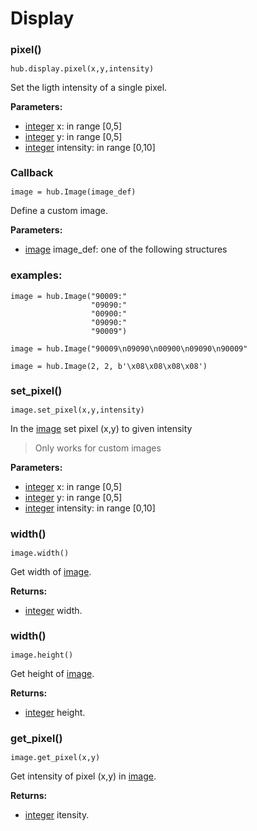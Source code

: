 <style type='text/css'>
.section ul { list-style: none !important; margin-left: 80px; margin-top:-3em;}
.section li { list-style: none !important}
.toctree-l2 a {margin-left: 0em;}
.toctree-l3 {margin-left: 2em;}
h2 {font-size: 125%;}
h2 {font-size: 115%;}
</style>



# Display

## pixel()

```
hub.display.pixel(x,y,intensity)
```

Set the ligth intensity of a single pixel.

__Parameters:__

*  [integer](data_types.md#integer) x: in range [0,5]
*  [integer](data_types.md#integer) y: in range [0,5]
*  [integer](data_types.md#integer) intensity:  in range [0,10]




## Callback

```
image = hub.Image(image_def)
```

Define a custom image. 

__Parameters:__

*  [image](data_types.md#image) image_def: one of the following structures

### examples:

```
image = hub.Image("90009:"
                  "09090:"
                  "00900:"
                  "09090:"
                  "90009")    
```

```
image = hub.Image("90009\n09090\n00900\n09090\n90009"
```

```
image = hub.Image(2, 2, b'\x08\x08\x08\x08')
```

## set_pixel()

```
image.set_pixel(x,y,intensity) 
``` 

In the [image](data_types.md#image) set pixel (x,y) to given intensity

> Only works for custom images

__Parameters:__

*  [integer](data_types.md#integer) x: in range [0,5]
*  [integer](data_types.md#integer) y: in range [0,5]
*  [integer](data_types.md#integer) intensity:  in range [0,10]

## width()

```
image.width()
```

Get width of [image](data_types.md#image).

__Returns:__

*  [integer](data_types.md#integer) width.

## width()

```
image.height()
```

Get height of [image](data_types.md#image).

__Returns:__

*  [integer](data_types.md#integer) height.

## get_pixel()

```
image.get_pixel(x,y)
```

Get intensity of pixel (x,y) in [image](data_types.md#image).

__Returns:__

*  [integer](data_types.md#integer) itensity.